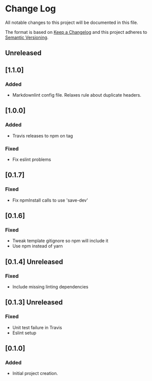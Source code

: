 # Change Log

All notable changes to this project will be documented in this file.

The format is based on [Keep a Changelog](http://keepachangelog.com/)
and this project adheres to [Semantic Versioning](http://semver.org/).

## Unreleased

## [1.1.0]

### Added

- Markdownlint config file. Relaxes rule about duplicate headers.

## [1.0.0]

### Added

- Travis releases to npm on tag

### Fixed

- Fix eslint problems

## [0.1.7]

### Fixed

- Fix npmInstall calls to use 'save-dev'

## [0.1.6]

### Fixed

- Tweak template gitignore so npm will include it
- Use npm instead of yarn

## [0.1.4] Unreleased

### Fixed

- Include missing linting dependencies

## [0.1.3] Unreleased

### Fixed

- Unit test failure in Travis
- Eslint setup

## [0.1.0]

### Added

- Initial project creation.
